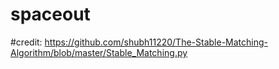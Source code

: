 # spaceout

#credit: https://github.com/shubh11220/The-Stable-Matching-Algorithm/blob/master/Stable_Matching.py